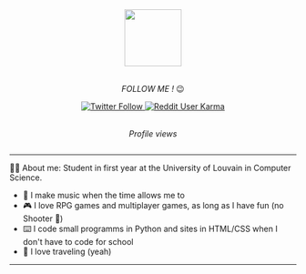 <div id="header" align="center">
  <img src="https://media.giphy.com/media/hX6zuSyNhaSiOukKUp/giphy.gif" width="100"/>
</div>
<br>
<div id="txt" align="center">
  <p><em>FOLLOW ME !</em> 😉</p>
</div>
<div id="badges" align="center">
  <a href="https://twitter.com/realdrugd">
    <img alt="Twitter Follow" src="https://img.shields.io/twitter/follow/realdrugd?label=Follow%20Me%20%21&style=social">
  </a>
  <a href="https://www.reddit.com/user/Prestigious_Week_254">
    <img alt="Reddit User Karma" src="https://img.shields.io/reddit/user-karma/link/Prestigious_Week_254?label=Follow%20Me%20%21&style=social">
  </a>
</div>
<br>
<div id="txt" align="center">
  <p><em>Profile views</em></p>
</div>
<div id="visits" align="center">
  <img src="https://komarev.com/ghpvc/?username=drudru18&style=flat-square&color=blue" alt=""/>
</div>

---

👨‍💻 About me:
Student in first year at the University of Louvain in Computer Science.
- 🎵 I make music when the time allows me to
- 🎮 I love RPG games and multiplayer games, as long as I have fun (no Shooter 🤮)
- ⌨️ I code small programms in Python and sites in HTML/CSS when I don't have to code for school
- 🌴 I love traveling (yeah)

---



